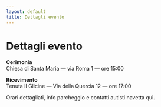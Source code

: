 ```yaml
---
layout: default
title: Dettagli evento
---
```


# Dettagli evento
**Cerimonia**  
Chiesa di Santa Maria — via Roma 1 — ore 15:00

**Ricevimento**  
Tenuta Il Glicine — Via della Quercia 12 — ore 17:00

Orari dettagliati, info parcheggio e contatti autisti navetta qui.
